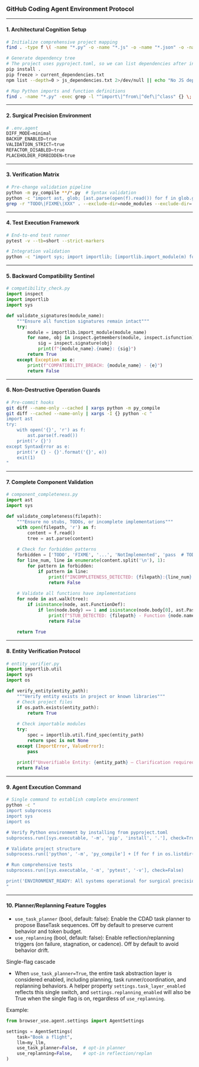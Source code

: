 ### GitHub Coding Agent Environment Protocol

-----

#### 1\. Architectural Cognition Setup

```bash
# Initialize comprehensive project mapping
find . -type f \( -name "*.py" -o -name "*.js" -o -name "*.json" -o -name "*.yaml" -o -name "*.yml" -o -name "*.txt" -o -name "*.md" \) > project_manifest.txt

# Generate dependency tree
# The project uses pyproject.toml, so we can list dependencies after installation.
pip install .
pip freeze > current_dependencies.txt
npm list --depth=0 > js_dependencies.txt 2>/dev/null || echo "No JS dependencies" > js_dependencies.txt

# Map Python imports and function definitions
find . -name "*.py" -exec grep -l "^import\|^from\|^def\|^class" {} \; > python_entities.txt
```

-----

#### 2\. Surgical Precision Environment

```python
# .env.agent
DIFF_MODE=minimal
BACKUP_ENABLED=true
VALIDATION_STRICT=true
REFACTOR_DISABLED=true
PLACEHOLDER_FORBIDDEN=true
```

-----

#### 3\. Verification Matrix

```bash
# Pre-change validation pipeline
python -m py_compile **/*.py  # Syntax validation
python -c "import ast, glob; [ast.parse(open(f).read()) for f in glob.glob('**/*.py', recursive=True)]"  # AST validation
grep -r "TODO\|FIXME\|XXX" . --exclude-dir=node_modules --exclude-dir=.git  # Stub detection
```

-----

#### 4\. Test Execution Framework

```bash
# End-to-end test runner
pytest -v --tb=short --strict-markers

# Integration validation
python -c "import sys; import importlib; [importlib.import_module(m) for m in sys.modules.keys() if m.startswith('browser_use')]"
```

-----

#### 5\. Backward Compatibility Sentinel

```python
# compatibility_check.py
import inspect
import importlib
import sys

def validate_signatures(module_name):
    """Ensure all function signatures remain intact"""
    try:
        module = importlib.import_module(module_name)
        for name, obj in inspect.getmembers(module, inspect.isfunction):
            sig = inspect.signature(obj)
            print(f"{module_name}.{name}: {sig}")
        return True
    except Exception as e:
        print(f"COMPATIBILITY_BREACH: {module_name} - {e}")
        return False
```

-----

#### 6\. Non-Destructive Operation Guards

```bash
# Pre-commit hooks
git diff --name-only --cached | xargs python -m py_compile
git diff --cached --name-only | xargs -I {} python -c "
import ast
try:
    with open('{}', 'r') as f:
        ast.parse(f.read())
    print('✓ {}')
except SyntaxError as e:
    print('✗ {} - {}'.format('{}', e))
    exit(1)
"
```

-----

#### 7\. Complete Component Validation

```python
# component_completeness.py
import ast
import sys

def validate_completeness(filepath):
    """Ensure no stubs, TODOs, or incomplete implementations"""
    with open(filepath, 'r') as f:
        content = f.read()
        tree = ast.parse(content)
    
    # Check for forbidden patterns
    forbidden = ['TODO', 'FIXME', '...', 'NotImplemented', 'pass  # TODO']
    for line_num, line in enumerate(content.split('\n'), 1):
        for pattern in forbidden:
            if pattern in line:
                print(f"INCOMPLETENESS_DETECTED: {filepath}:{line_num} - {pattern}")
                return False
    
    # Validate all functions have implementations
    for node in ast.walk(tree):
        if isinstance(node, ast.FunctionDef):
            if len(node.body) == 1 and isinstance(node.body[0], ast.Pass):
                print(f"STUB_DETECTED: {filepath} - Function {node.name} is incomplete")
                return False
    
    return True
```

-----

#### 8\. Entity Verification Protocol

```python
# entity_verifier.py
import importlib.util
import sys
import os

def verify_entity(entity_path):
    """Verify entity exists in project or known libraries"""
    # Check project files
    if os.path.exists(entity_path):
        return True
    
    # Check importable modules
    try:
        spec = importlib.util.find_spec(entity_path)
        return spec is not None
    except (ImportError, ValueError):
        pass
    
    print(f"Unverifiable Entity: {entity_path} — Clarification required")
    return False
```

-----

#### 9\. Agent Execution Command

```bash
# Single command to establish complete environment
python -c "
import subprocess
import sys
import os

# Verify Python environment by installing from pyproject.toml
subprocess.run([sys.executable, '-m', 'pip', 'install', '.'], check=True)

# Validate project structure
subprocess.run(['python', '-m', 'py_compile'] + [f for f in os.listdir('.') if f.endswith('.py')], check=True)

# Run comprehensive tests
subprocess.run([sys.executable, '-m', 'pytest', '-v'], check=False)

print('ENVIRONMENT_READY: All systems operational for surgical precision coding')
"
```

-----

#### 10. Planner/Replanning Feature Toggles

- `use_task_planner` (bool, default: false): Enable the CDAD task planner to propose BaseTask sequences. Off by default to preserve current behavior and token budget.
- `use_replanning` (bool, default: false): Enable reflection/replanning triggers (on failure, stagnation, or cadence). Off by default to avoid behavior drift.

Single-flag cascade
- When `use_task_planner=True`, the entire task abstraction layer is considered enabled, including planning, task runner/coordination, and replanning behaviors. A helper property `settings.task_layer_enabled` reflects this single switch, and `settings.replanning_enabled` will also be True when the single flag is on, regardless of `use_replanning`.

Example:

```python
from browser_use.agent.settings import AgentSettings

settings = AgentSettings(
	task="Book a flight",
	llm=my_llm,
	use_task_planner=False,  # opt-in planner
	use_replanning=False,    # opt-in reflection/replan
)
```
